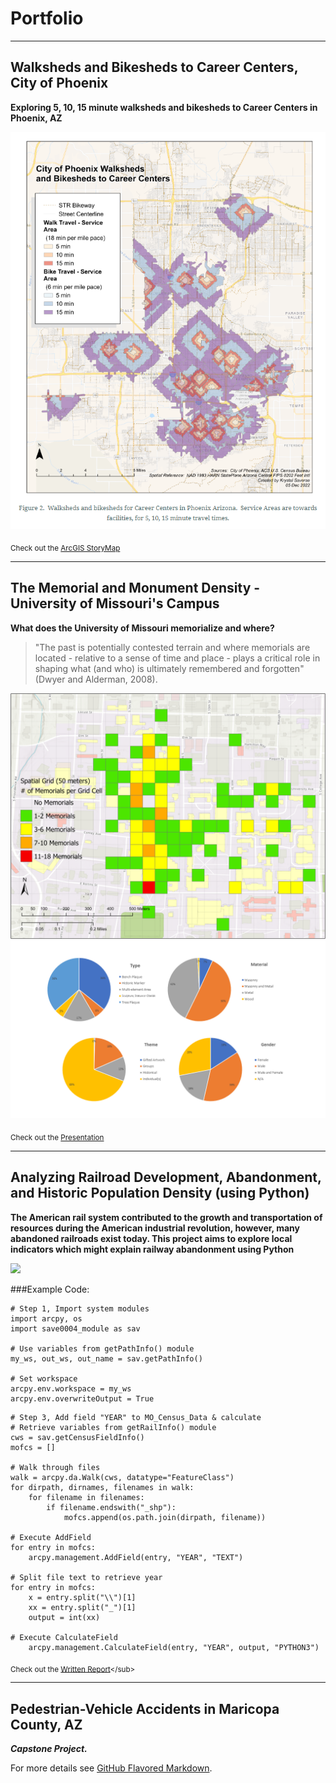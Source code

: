 # Portfolio

---

## Walksheds and Bikesheds to Career Centers, City of Phoenix

**Exploring 5, 10, 15 minute walksheds and bikesheds to Career Centers in Phoenix, AZ**

<img src="images/Walksheds_and_bikesheds.png?raw=true"/>

<sub>Check out the [ArcGIS StoryMap](https://storymaps.arcgis.com/stories/1b23c0736c6140bebdc5611bc529a1d4)</sub>


---

## The Memorial and Monument Density - University of Missouri's Campus

**What does the University of Missouri memorialize and where?**
> "The past is potentially contested terrain and where memorials are located - relative to a sense of time and place - plays a critical role in shaping what (and who) is ultimately remembered and forgotten" (Dwyer and Alderman, 2008).

<img src="images/MemorialDensity(50m)png.png?raw=true"/><img src="images/Chartspptx.png?raw=true"/>

<sub>Check out the [Presentation](https://github.com/ksaves/krystalsaverse.github.io/blob/master/pdf/University%20of%20Missouri%20-%20Memorial%20Landscape.pdf)</sub>


---

## Analyzing Railroad Development, Abandonment, and Historic Population Density (using Python)

**The American rail system contributed to the growth and transportation of resources during the American industrial revolution, however, many abandoned railroads exist today.  This project aims to explore local indicators which might explain railway abandonment using Python**

<img src="images/Population Density and Rail Abandonment Boone County, MO (1810-present).png?raw=true"/>

###Example Code:
```
# Step 1, Import system modules
import arcpy, os
import save0004_module as sav

# Use variables from getPathInfo() module
my_ws, out_ws, out_name = sav.getPathInfo()

# Set workspace
arcpy.env.workspace = my_ws
arcpy.env.overwriteOutput = True
```

```
# Step 3, Add field "YEAR" to MO_Census_Data & calculate
# Retrieve variables from getRailInfo() module
cws = sav.getCensusFieldInfo()
mofcs = []

# Walk through files
walk = arcpy.da.Walk(cws, datatype="FeatureClass")
for dirpath, dirnames, filenames in walk:
    for filename in filenames:
        if filename.endswith("_shp"):
            mofcs.append(os.path.join(dirpath, filename))

# Execute AddField            
for entry in mofcs:
    arcpy.management.AddField(entry, "YEAR", "TEXT")

# Split file text to retrieve year
for entry in mofcs:
    x = entry.split("\\")[1]
    xx = entry.split("_")[1]
    output = int(xx)

# Execute CalculateField    
    arcpy.management.CalculateField(entry, "YEAR", output, "PYTHON3")
```

<sub>Check out the [Written Report]([https://github.com/ksaves/krystalsaverse.github.io/blob/master/pdf/University%20of%20Missouri%20-%20Memorial%20Landscape.pdf](https://github.com/ksaves/krystalsaverse.github.io/blob/master/pdf/Written%20Report.pdf))</sub>


---

## Pedestrian-Vehicle Accidents in Maricopa County, AZ

***Capstone Project.***

For more details see [GitHub Flavored Markdown](https://guides.github.com/features/mastering-markdown/).
